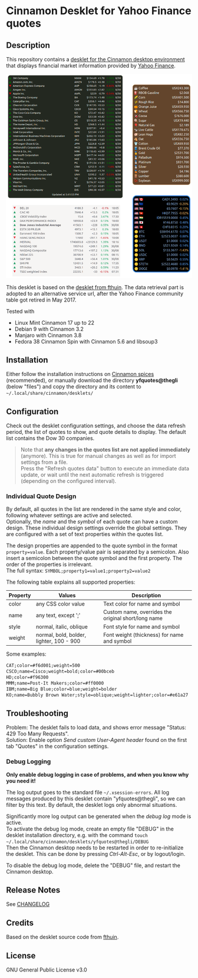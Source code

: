# Cinnamon Desklet for Yahoo Finance quotes

## Description

This repository contains a [desklet for the Cinnamon desktop environment](https://cinnamon-spices.linuxmint.com/desklets) that displays financial market information provided by [Yahoo Finance](https://finance.yahoo.com/).

![Screenshot](screenshot.png)

This desklet is based on the [desklet from fthuin](https://github.com/fthuin/yahoofinance-cinnamon-desklet). The data retrieval part is adopted to an alternative service url, after the Yahoo Finance community table got retired in May 2017.

Tested with

- Linux Mint Cinnamon 17 up to 22
- Debian 9 with Cinnamon 3.2
- Manjaro with Cinnamon 3.8
- Fedora 38 Cinnamon Spin with Cinnamon 5.6 and libsoup3

## Installation

Either follow the installation instructions on [Cinnamon spices](https://cinnamon-spices.linuxmint.com/desklets) (recommended), or manually download the directory **yfquotes@thegli** (below "files") and copy the directory and its content to `~/.local/share/cinnamon/desklets/`

## Configuration

Check out the desklet configuration settings, and choose the data refresh period, the list of quotes to show, and quote details to display. The default list contains the Dow 30 companies.

> Note that **any changes in the quotes list are not applied immediately** (anymore). This is true for manual changes as well as for import settings from a file.  
Press the "Refresh quotes data" button to execute an immediate data update, or wait until the next automatic refresh is triggered (depending on the configured interval).

### Individual Quote Design

By default, all quotes in the list are rendered in the same style and color, following whatever settings are active and selected.  
Optionally, the *name* and the *symbol* of each quote can have a custom design. These individual design settings override the global settings. They are configured with a set of text properties within the quotes list.

The design properties are appended to the quote symbol in the format `property=value`. Each property/value pair is separated by a semicolon. Also insert a semicolon between the quote symbol and the first property. The order of the properties is irrelevant.  
The full syntax: `SYMBOL;property1=value1;property2=value2`

The following table explains all supported properties:

| Property | Values | Description |
|---|---|---|
| color | any CSS color value | Text color for name and symbol |
| name | any text, except ';' | Custom name, overrides the original short/long name |
| style | normal, italic, oblique | Font style for name and symbol |
| weight | normal, bold, bolder, lighter, 100 - 900 | Font weight (thickness) for name and symbol |

Some examples:

```text
CAT;color=#f6d001;weight=500
CSCO;name=Cisco;weight=bold;color=#00bceb
HD;color=#f96300
MMM;name=Post-It Makers;color=#ff0000
IBM;name=Big Blue;color=blue;weight=bolder
KO;name=Bubbly Brown Water;style=oblique;weight=lighter;color=#e61a27
```

## Troubleshooting

Problem: The desklet fails to load data, and shows error message "Status: 429 Too Many Requests".  
Solution: Enable option *Send custom User-Agent header* found on the first tab "Quotes" in the configuration settings.

### Debug Logging

**Only enable debug logging in case of problems, and when you know why you need it!**

The log output goes to the standard file `~/.xsession-errors`. All log messages produced by this desklet contain "yfquotes@thegli", so we can filter by this text. By default, the desklet logs only abnormal situations.

Significantly more log output can be generated when the *debug log* mode is active.  
To activate the debug log mode, create an empty file "DEBUG" in the desklet installation directory, e.g. with the command `touch ~/.local/share/cinnamon/desklets/yfquotes@thegli/DEBUG`  
Then the Cinnamon desktop needs to be restarted in order to re-initialize the desklet. This can be done by pressing *Ctrl-Alt-Esc*, or by logout/login.

To disable the debug log mode, delete the "DEBUG" file, and restart the Cinnamon desktop.

## Release Notes

See [CHANGELOG](CHANGELOG.md)

## Credits

Based on the desklet source code from [fthuin](https://github.com/fthuin/yahoofinance-cinnamon-desklet).

## License

GNU General Public License v3.0
